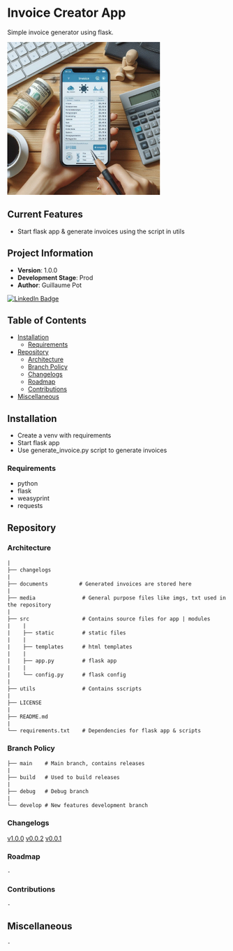 # Invoice Creator App


Simple invoice generator using flask.


<img src="./media/img.jpeg" width="350" height="350">



## Current Features

- Start flask app & generate invoices using the script in utils


## Project Information

- **Version**: 1.0.0
- **Development Stage**: Prod
- **Author**: Guillaume Pot

[![LinkedIn Badge](https://img.shields.io/badge/LinkedIn-0077B5?style=for-the-badge&logo=linkedin&logoColor=white)](https://www.linkedin.com/in/062guillaumepot/)




## Table of Contents
- [Installation](#installation)
    - [Requirements](#requirements)
- [Repository](#repository)
    - [Architecture](#architecture)
    - [Branch Policy](#branch-policy)
    - [Changelogs](#changelogs)
    - [Roadmap](#roadmap)
    - [Contributions](#contirbutions)
- [Miscellaneous](#miscellaneous)




## Installation

- Create a venv with requirements
- Start flask app
- Use generate_invoice.py script to generate invoices


### Requirements

- python
- flask
- weasyprint
- requests



## Repository



### Architecture


```
|
├── changelogs
|
├── documents          # Generated invoices are stored here
|
├── media               # General purpose files like imgs, txt used in the repository
|
├── src                 # Contains source files for app | modules
|    |
|    ├── static         # static files
|    |
|    ├── templates      # html templates
|    |
|    ├── app.py         # flask app
|    |
|    └── config.py      # flask config
|
├── utils               # Contains sscripts
|
├── LICENSE
|
├── README.md
|
└── requirements.txt    # Dependencies for flask app & scripts
```


### Branch Policy

```
├── main    # Main branch, contains releases
|   
├── build   # Used to build releases
|
├── debug   # Debug branch
|
└── develop # New features development branch
```


### Changelogs

[v1.0.0](./changelogs/1.0.0.md)
[v0.0.2](./changelogs/0.0.2.md)
[v0.0.1](./changelogs/0.0.1.md)



### Roadmap

```
-
```


### Contributions

```
-
```




## Miscellaneous

```
-
```